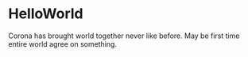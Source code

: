 # HelloWorld
Corona has brought world together never like before. May be  first time entire world agree on something.

